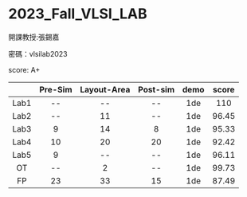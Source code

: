 # 2023_Fall_VLSI_LAB
開課教授:張錫嘉

密碼：vlsilab2023

score: A+

||Pre-Sim|Layout-Area|Post-sim|demo|score|
|:---:|:---:|:---:|:---:|:---:|:---:|
|Lab1|--|--|--|1de|110|
|Lab2|--|11|--|1de|96.45|
|Lab3|9|14|8|1de|95.33|
|Lab4|10|20|20|1de|92.42|
|Lab5|9|--|--|1de|96.11|
|OT|--|2|--|1de|99.73|
|FP|23|33|15|1de|87.49|
